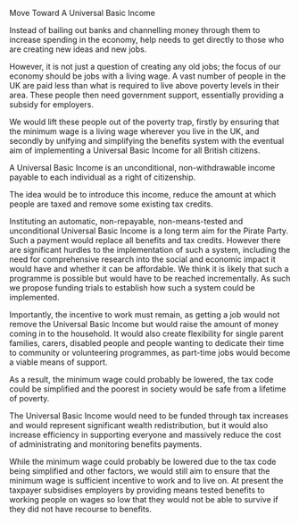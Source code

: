Move Toward A Universal Basic Income

Instead of bailing out banks and channelling money through them to 
increase spending in the economy, help needs to get directly to those 
who are creating new ideas and new jobs.

However, it is not just a question of creating any old jobs; the focus 
of our economy should be jobs with a living wage. A vast number of 
people in the UK are paid less than what is required to live above 
poverty levels in their area. These people then need government support, 
essentially providing a subsidy for employers.

We would lift these people out of the poverty trap, firstly by ensuring 
that the minimum wage is a living wage wherever you live in the UK, and 
secondly by unifying and simplifying the benefits system with the 
eventual aim of implementing a Universal Basic Income for all British citizens.

A Universal Basic Income is an unconditional, non-withdrawable income payable 
to each individual as a right of citizenship.

The idea would be to introduce this income, reduce the amount at which 
people are taxed and remove some existing tax credits.

Instituting an automatic, non-repayable, non-means-tested and 
unconditional Universal Basic Income is a long term aim for the Pirate Party. 
Such a payment would replace all benefits and tax credits. However 
there are significant hurdles to the implementation of such a system, 
including the need for comprehensive research into the social and 
economic impact it would have and whether it can be affordable. We 
think it is likely that such a programme is possible but would have to 
be reached incrementally. As such we propose funding trials to establish 
how such a system could be implemented.

Importantly, the incentive to work must remain, as getting a job would 
not remove the Universal Basic Income but would raise the amount of money 
coming in to the household. It would also create flexibility for single 
parent families, carers, disabled people and people wanting to dedicate 
their time to community or volunteering programmes, as part-time jobs 
would become a viable means of support.

As a result, the minimum wage could probably be lowered, the tax code 
could be simplified and the poorest in society would be safe from a 
lifetime of poverty.

The Universal Basic Income would need to be funded through tax increases and 
would represent significant wealth redistribution, but it would also 
increase efficiency in supporting everyone and massively reduce the 
cost of administrating and monitoring benefits payments.

While the minimum wage could probably be lowered due to the tax code 
being simplified and other factors, we would still aim to ensure that 
the minimum wage is sufficient incentive to work and to live on. At 
present the taxpayer subsidises employers by providing means tested 
benefits to working people on wages so low that they would not be able 
to survive if they did not have recourse to benefits.